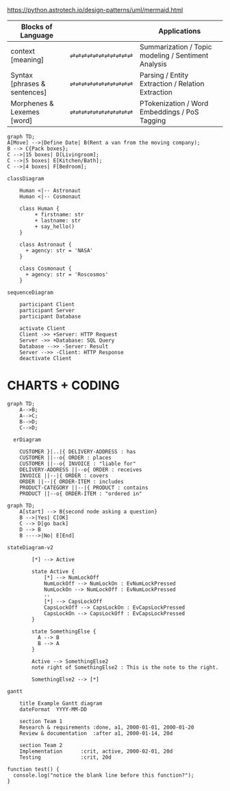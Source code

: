 https://python.astrotech.io/design-patterns/uml/mermaid.html



Blocks of Language |               |  Applications
------- | ------ | -------------
context  [meaning] |   ⇌⇌⇌⇌⇌⇌⇌⇌⇌⇌⇌   | Summarization / Topic modeling  / Sentiment Analysis
Syntax [phrases & sentences] |  ⇌⇌⇌⇌⇌⇌⇌⇌⇌⇌⇌   | Parsing / Entity Extraction / Relation Extraction
Morphenes & Lexemes [word] |  ⇌⇌⇌⇌⇌⇌⇌⇌⇌⇌⇌   | PTokenization / Word Embeddings / PoS Tagging

```mermaid
graph TD;
A[Move] -->|Define Date| B(Rent a van from the moving company);
B --> C{Pack boxes};
C -->|15 boxes| D[Livingroom];
C -->|5 boxes| E[Kitchen/Bath];
C -->|4 boxes| F[Bedroom];
```

```mermaid
classDiagram

    Human <|-- Astronaut
    Human <|-- Cosmonaut

    class Human {
         + firstname: str
         + lastname: str
         + say_hello()
    }

    class Astronaut {
      + agency: str = 'NASA'
    }

    class Cosmonaut {
      + agency: str = 'Roscosmos'
    }
```

```mermaid
sequenceDiagram

    participant Client
    participant Server
    participant Database

    activate Client
    Client ->> +Server: HTTP Request
    Server ->> +Database: SQL Query
    Database -->> -Server: Result
    Server -->> -Client: HTTP Response
    deactivate Client
```    

# CHARTS + CODING

```mermaid
graph TD;
    A-->B;
    A-->C;
    B-->D;
    C-->D;
```

```mermaid
  erDiagram

    CUSTOMER }|..|{ DELIVERY-ADDRESS : has
    CUSTOMER ||--o{ ORDER : places
    CUSTOMER ||--o{ INVOICE : "liable for"
    DELIVERY-ADDRESS ||--o{ ORDER : receives
    INVOICE ||--|{ ORDER : covers
    ORDER ||--|{ ORDER-ITEM : includes
    PRODUCT-CATEGORY ||--|{ PRODUCT : contains
    PRODUCT ||--o{ ORDER-ITEM : "ordered in"
```


```mermaid
graph TD;
    A[start] --> B{second node asking a question}
    B -->|Yes| C[OK]
    C --> D[go back]
    D --> B
    B ---->|No| E[End]
```

```mermaid
stateDiagram-v2

        [*] --> Active

        state Active {
            [*] --> NumLockOff
            NumLockOff --> NumLockOn : EvNumLockPressed
            NumLockOn --> NumLockOff : EvNumLockPressed
            --
            [*] --> CapsLockOff
            CapsLockOff --> CapsLockOn : EvCapsLockPressed
            CapsLockOn --> CapsLockOff : EvCapsLockPressed
        }

        state SomethingElse {
          A --> B
          B --> A
        }

        Active --> SomethingElse2
        note right of SomethingElse2 : This is the note to the right.

        SomethingElse2 --> [*]
```

```mermaid
gantt

    title Example Gantt diagram
    dateFormat  YYYY-MM-DD

    section Team 1
    Research & requirements :done, a1, 2000-01-01, 2000-01-20
    Review & documentation  :after a1, 2000-01-14, 20d

    section Team 2
    Implementation      :crit, active, 2000-02-01, 20d
    Testing             :crit, 20d
```

```
function test() {
  console.log("notice the blank line before this function?");
}
```




